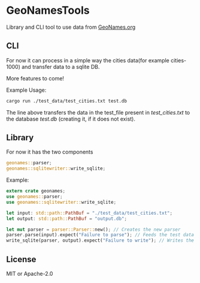 # GeoNamesTools

Library and CLI tool to use data from [GeoNames.org](http://www.geonames.org/)

## CLI

For now it can process in a simple way the cities data(for example cities-1000) and transfer data to a sqlite DB.

More features to come!

Example Usage:

``` sh
cargo run ./test_data/test_cities.txt test.db 
```

The line above transfers the data in the test_file present in *test_cities.txt* to the database  *test.db* (creating it, if it does not exist).

## Library

For now it has the two components

``` Rust
geonames::parser;
geonames::sqlitewriter::write_sqlite;
```

Example:
``` Rust
extern crate geonames;
use geonames::parser;
use geonames::sqlitewriter::write_sqlite;

let input: std::path::PathBuf = "./test_data/test_cities.txt";
let output: std::path::PathBuf = "output.db";

let mut parser = parser::Parser::new(); // Creates the new parser
parser.parse(input).expect("Failure to parse"); // Feeds the test data to the parser
write_sqlite(parser, output).expect("Failure to write"); // Writes the read data to the SQLite DB
```

## License
MIT or Apache-2.0
